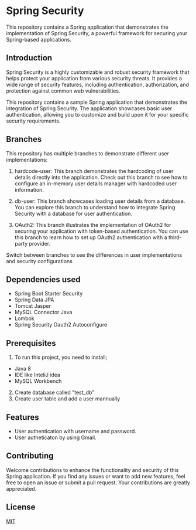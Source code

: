 # Spring Security
This repository contains a Spring application that demonstrates the implementation of Spring Security, a powerful framework for securing your Spring-based applications.

## Introduction
Spring Security is a highly customizable and robust security framework that helps protect your application from various security threats. It provides a wide range of security features, including authentication, authorization, and protection against common web vulnerabilities.

This repository contains a sample Spring application that demonstrates the integration of Spring Security. The application showcases basic user authentication, allowing you to customize and build upon it for your specific security requirements.

## Branches
This repository has multiple branches to demonstrate different user implementations:

1. hardcode-user: This branch demonstrates the hardcoding of user details directly into the application. Check out this branch to see how to configure an in-memory user details manager with hardcoded user information.

2. db-user: This branch showcases loading user details from a database. You can explore this branch to understand how to integrate Spring Security with a database for user authentication.

3. OAuth2: This branch illustrates the implementation of OAuth2 for securing your application with token-based authentication. You can use this branch to learn how to set up OAuth2 authentication with a third-party provider.

Switch between branches to see the differences in user implementations and security configurations

## Dependencies used
* Spring Boot Starter Security
* Spring Data JPA
* Tomcat Jasper
* MySQL Connector Java
* Lombok
* Spring Security Oauth2 Autoconfigure

## Prerequisites
1. To run this project, you need to install;
* Java 8
* IDE like InteliJ idea
* MySQL Workbench
2. Create database called "test_db"
3. Create user table and add a user mannually

## Features
* User authentication with username and password.
* User autheticaton by using Gmail.

## Contributing
Welcome contributions to enhance the functionality and security of this Spring application. If you find any issues or want to add new features, feel free to open an issue or submit a pull request. Your contributions are greatly appreciated.

## License
[MIT](https://choosealicense.com/licenses/mit/)
